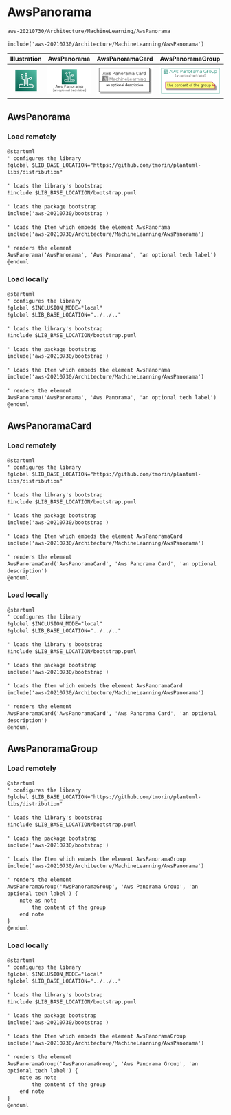# AwsPanorama


```text
aws-20210730/Architecture/MachineLearning/AwsPanorama
```

```text
include('aws-20210730/Architecture/MachineLearning/AwsPanorama')
```



| Illustration | AwsPanorama | AwsPanoramaCard | AwsPanoramaGroup |
| :---: | :---: | :---: | :---: |
| ![illustration for Illustration](../../../aws-20210730/Architecture/MachineLearning/AwsPanorama.png) | ![illustration for AwsPanorama](../../../aws-20210730/Architecture/MachineLearning/AwsPanorama.Local.png) | ![illustration for AwsPanoramaCard](../../../aws-20210730/Architecture/MachineLearning/AwsPanoramaCard.Local.png) | ![illustration for AwsPanoramaGroup](../../../aws-20210730/Architecture/MachineLearning/AwsPanoramaGroup.Local.png) |




## AwsPanorama

### Load remotely
```plantuml
@startuml
' configures the library
!global $LIB_BASE_LOCATION="https://github.com/tmorin/plantuml-libs/distribution"

' loads the library's bootstrap
!include $LIB_BASE_LOCATION/bootstrap.puml

' loads the package bootstrap
include('aws-20210730/bootstrap')

' loads the Item which embeds the element AwsPanorama
include('aws-20210730/Architecture/MachineLearning/AwsPanorama')

' renders the element
AwsPanorama('AwsPanorama', 'Aws Panorama', 'an optional tech label')
@enduml
```

### Load locally
```plantuml
@startuml
' configures the library
!global $INCLUSION_MODE="local"
!global $LIB_BASE_LOCATION="../../.."

' loads the library's bootstrap
!include $LIB_BASE_LOCATION/bootstrap.puml

' loads the package bootstrap
include('aws-20210730/bootstrap')

' loads the Item which embeds the element AwsPanorama
include('aws-20210730/Architecture/MachineLearning/AwsPanorama')

' renders the element
AwsPanorama('AwsPanorama', 'Aws Panorama', 'an optional tech label')
@enduml
```

## AwsPanoramaCard

### Load remotely
```plantuml
@startuml
' configures the library
!global $LIB_BASE_LOCATION="https://github.com/tmorin/plantuml-libs/distribution"

' loads the library's bootstrap
!include $LIB_BASE_LOCATION/bootstrap.puml

' loads the package bootstrap
include('aws-20210730/bootstrap')

' loads the Item which embeds the element AwsPanoramaCard
include('aws-20210730/Architecture/MachineLearning/AwsPanorama')

' renders the element
AwsPanoramaCard('AwsPanoramaCard', 'Aws Panorama Card', 'an optional description')
@enduml
```

### Load locally
```plantuml
@startuml
' configures the library
!global $INCLUSION_MODE="local"
!global $LIB_BASE_LOCATION="../../.."

' loads the library's bootstrap
!include $LIB_BASE_LOCATION/bootstrap.puml

' loads the package bootstrap
include('aws-20210730/bootstrap')

' loads the Item which embeds the element AwsPanoramaCard
include('aws-20210730/Architecture/MachineLearning/AwsPanorama')

' renders the element
AwsPanoramaCard('AwsPanoramaCard', 'Aws Panorama Card', 'an optional description')
@enduml
```

## AwsPanoramaGroup

### Load remotely
```plantuml
@startuml
' configures the library
!global $LIB_BASE_LOCATION="https://github.com/tmorin/plantuml-libs/distribution"

' loads the library's bootstrap
!include $LIB_BASE_LOCATION/bootstrap.puml

' loads the package bootstrap
include('aws-20210730/bootstrap')

' loads the Item which embeds the element AwsPanoramaGroup
include('aws-20210730/Architecture/MachineLearning/AwsPanorama')

' renders the element
AwsPanoramaGroup('AwsPanoramaGroup', 'Aws Panorama Group', 'an optional tech label') {
    note as note
        the content of the group
    end note
}
@enduml
```

### Load locally
```plantuml
@startuml
' configures the library
!global $INCLUSION_MODE="local"
!global $LIB_BASE_LOCATION="../../.."

' loads the library's bootstrap
!include $LIB_BASE_LOCATION/bootstrap.puml

' loads the package bootstrap
include('aws-20210730/bootstrap')

' loads the Item which embeds the element AwsPanoramaGroup
include('aws-20210730/Architecture/MachineLearning/AwsPanorama')

' renders the element
AwsPanoramaGroup('AwsPanoramaGroup', 'Aws Panorama Group', 'an optional tech label') {
    note as note
        the content of the group
    end note
}
@enduml
```

